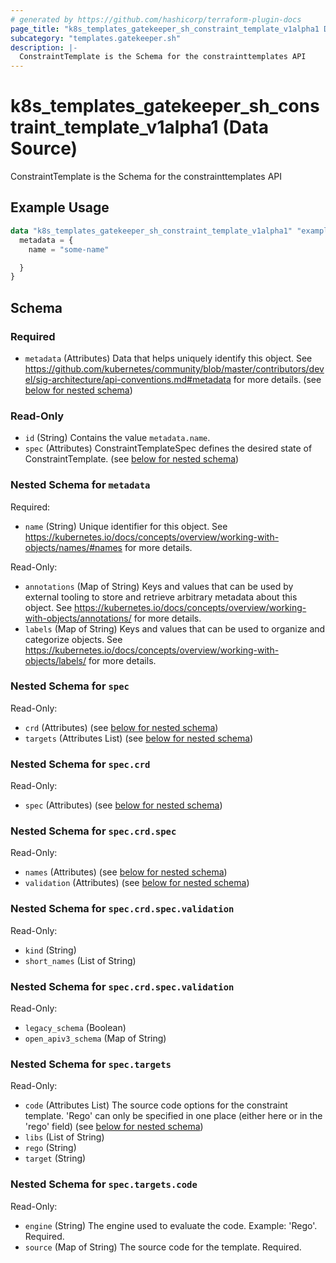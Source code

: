 ```yaml
---
# generated by https://github.com/hashicorp/terraform-plugin-docs
page_title: "k8s_templates_gatekeeper_sh_constraint_template_v1alpha1 Data Source - terraform-provider-k8s"
subcategory: "templates.gatekeeper.sh"
description: |-
  ConstraintTemplate is the Schema for the constrainttemplates API
---
```


# k8s_templates_gatekeeper_sh_constraint_template_v1alpha1 (Data Source)

ConstraintTemplate is the Schema for the constrainttemplates API

## Example Usage

```terraform
data "k8s_templates_gatekeeper_sh_constraint_template_v1alpha1" "example" {
  metadata = {
    name = "some-name"

  }
}
```

<!-- schema generated by tfplugindocs -->
## Schema

### Required

- `metadata` (Attributes) Data that helps uniquely identify this object. See https://github.com/kubernetes/community/blob/master/contributors/devel/sig-architecture/api-conventions.md#metadata for more details. (see [below for nested schema](#nestedatt--metadata))

### Read-Only

- `id` (String) Contains the value `metadata.name`.
- `spec` (Attributes) ConstraintTemplateSpec defines the desired state of ConstraintTemplate. (see [below for nested schema](#nestedatt--spec))

<a id="nestedatt--metadata"></a>
### Nested Schema for `metadata`

Required:

- `name` (String) Unique identifier for this object. See https://kubernetes.io/docs/concepts/overview/working-with-objects/names/#names for more details.

Read-Only:

- `annotations` (Map of String) Keys and values that can be used by external tooling to store and retrieve arbitrary metadata about this object. See https://kubernetes.io/docs/concepts/overview/working-with-objects/annotations/ for more details.
- `labels` (Map of String) Keys and values that can be used to organize and categorize objects. See https://kubernetes.io/docs/concepts/overview/working-with-objects/labels/ for more details.


<a id="nestedatt--spec"></a>
### Nested Schema for `spec`

Read-Only:

- `crd` (Attributes) (see [below for nested schema](#nestedatt--spec--crd))
- `targets` (Attributes List) (see [below for nested schema](#nestedatt--spec--targets))

<a id="nestedatt--spec--crd"></a>
### Nested Schema for `spec.crd`

Read-Only:

- `spec` (Attributes) (see [below for nested schema](#nestedatt--spec--crd--spec))

<a id="nestedatt--spec--crd--spec"></a>
### Nested Schema for `spec.crd.spec`

Read-Only:

- `names` (Attributes) (see [below for nested schema](#nestedatt--spec--crd--spec--names))
- `validation` (Attributes) (see [below for nested schema](#nestedatt--spec--crd--spec--validation))

<a id="nestedatt--spec--crd--spec--names"></a>
### Nested Schema for `spec.crd.spec.validation`

Read-Only:

- `kind` (String)
- `short_names` (List of String)


<a id="nestedatt--spec--crd--spec--validation"></a>
### Nested Schema for `spec.crd.spec.validation`

Read-Only:

- `legacy_schema` (Boolean)
- `open_apiv3_schema` (Map of String)




<a id="nestedatt--spec--targets"></a>
### Nested Schema for `spec.targets`

Read-Only:

- `code` (Attributes List) The source code options for the constraint template. 'Rego' can only be specified in one place (either here or in the 'rego' field) (see [below for nested schema](#nestedatt--spec--targets--code))
- `libs` (List of String)
- `rego` (String)
- `target` (String)

<a id="nestedatt--spec--targets--code"></a>
### Nested Schema for `spec.targets.code`

Read-Only:

- `engine` (String) The engine used to evaluate the code. Example: 'Rego'. Required.
- `source` (Map of String) The source code for the template. Required.

